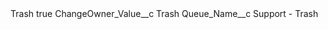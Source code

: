 <?xml version="1.0" encoding="UTF-8"?>
<CustomMetadata xmlns="http://soap.sforce.com/2006/04/metadata" xmlns:xsi="http://www.w3.org/2001/XMLSchema-instance" xmlns:xsd="http://www.w3.org/2001/XMLSchema">
    <label>Trash</label>
    <protected>true</protected>
    <values>
        <field>ChangeOwner_Value__c</field>
        <value xsi:type="xsd:string">Trash</value>
    </values>
    <values>
        <field>Queue_Name__c</field>
        <value xsi:type="xsd:string">Support - Trash</value>
    </values>
</CustomMetadata>
